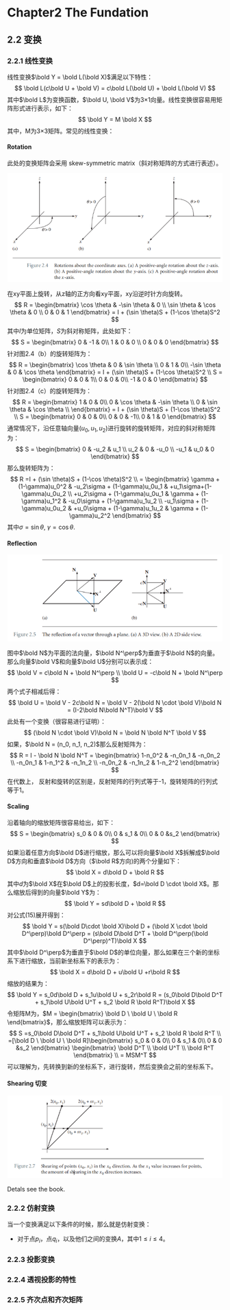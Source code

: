 # Chapter2 The Fundation

## 2.2 变换

### 2.2.1 线性变换

线性变换$\bold Y = \bold L(\bold X)$满足以下特性：
$$
\bold L(c\bold U + \bold V) = c\bold L(\bold U) + \bold L(\bold V)
$$
其中$\bold L$为变换函数，$\bold U, \bold V$为3×1向量。线性变换很容易用矩阵形式进行表示，如下：
$$
\bold Y = M \bold X
$$
其中，M为3×3矩阵。常见的线性变换：

#### Rotation

此处的变换矩阵会采用 skew-symmetric matrix（斜对称矩阵的方式进行表述）。

![](./image/figure2-4.png)

在xy平面上旋转，从z轴的正方向看xy平面，xy沿逆时针方向旋转。
$$
R = \begin{bmatrix}
\cos \theta & -\sin \theta & 0 \\
\sin \theta & \cos \theta & 0 \\
0 & 0 & 1
\end{bmatrix}
= I + (\sin \theta)S + (1-\cos \theta)S^2
$$
其中$I$为单位矩阵，$S$为斜对称矩阵，此处如下：
$$
S = \begin{bmatrix}
0 & -1 & 0\\
1 & 0 & 0 \\
0 & 0 & 0
\end{bmatrix}
$$
针对图2.4（b）的旋转矩阵为：
$$
R = \begin{bmatrix}
\cos \theta & 0 & \sin \theta \\
0 & 1 & 0\\
-\sin \theta & 0 & \cos \theta
\end{bmatrix} = I + (\sin \theta)S + (1-\cos \theta)S^2 \\
S = \begin{bmatrix}
0 & 0 & 1\\
0 & 0 & 0\\
-1 & 0 & 0
\end{bmatrix}
$$
针对图2.4（c）的旋转矩阵为：
$$
R = \begin{bmatrix}
1 & 0 & 0\\
0 & \cos \theta & -\sin \theta \\
0 & \sin \theta & \cos \theta \\
\end{bmatrix}
= I + (\sin \theta)S + (1-\cos \theta)S^2 \\
S = \begin{bmatrix}
0 & 0 & 0\\
0 & 0 & -1\\
0 & 1 & 0
\end{bmatrix}
$$
通常情况下，沿任意轴向量$(u_0, u_1, u_2)$进行旋转的旋转矩阵，对应的斜对称矩阵为：
$$
S = \begin{bmatrix} 
0 & -u_2 & u_1 \\
u_2 & 0 & -u_0 \\
-u_1 & u_0 & 0 
\end{bmatrix}
$$
那么旋转矩阵为：
$$
R =I + (\sin \theta)S + (1-\cos \theta)S^2 \\
= \begin{bmatrix}
\gamma + (1-\gamma)u_0^2 & -u_2\sigma + (1-\gamma)u_0u_1 & +u_1\sigma+(1-\gamma)u_0u_2 \\
+u_2\sigma + (1-\gamma)u_0u_1 & \gamma + (1-\gamma)u_1^2 & -u_0\sigma + (1-\gamma)u_1u_2 \\
-u_1\sigma + (1-\gamma)u_0u_2 & +u_0\sigma + (1-\gamma)u_1u_2 & \gamma + (1-\gamma)u_2^2
\end{bmatrix}
$$
其中$\sigma=\sin \theta,\ \gamma=\cos\theta$.

#### Reflection

![](./image/figure2-5.png)

图中$\bold N$为平面的法向量，$\bold N^\perp$为垂直于$\bold N$的向量。那么向量$\bold V$和向量$\bold U$分别可以表示成：
$$
\bold V = c\bold N + \bold N^\perp \\
\bold U = -c\bold N + \bold N^\perp
$$
两个式子相减后得：
$$
\bold U = \bold V - 2c\bold N = \bold V - 2(\bold N \cdot \bold V)\bold N = (I-2\bold N\bold N^T)\bold V
$$
此处有一个变换（很容易进行证明）：
$$
(\bold N \cdot \bold V)\bold N = \bold N \bold N^T \bold V
$$
如果，$\bold N = (n_0, n_1, n_2)$那么反射矩阵为：
$$
R = I - \bold N \bold N^T = \begin{bmatrix}
1-n_0^2 & -n_0n_1 & -n_0n_2 \\
-n_0n_1 & 1-n_1^2 & -n_1n_2 \\
-n_0n_2 & -n_1n_2 & 1-n_2^2
\end{bmatrix}
$$
在代数上， 反射和旋转的区别是，反射矩阵的行列式等于-1，旋转矩阵的行列式等于1。

#### Scaling

沿着轴向的缩放矩阵很容易给出，如下：
$$
S = \begin{bmatrix}
s_0 & 0 & 0\\
0 & s_1 & 0\\
0 & 0 &s_2
\end{bmatrix}
$$
如果沿着任意方向$\bold D$进行缩放，那么可以将向量$\bold X$拆解成$\bold D$方向和垂直$\bold D$方向（$\bold R$方向)的两个分量如下：
$$
\bold X = d\bold D + \bold R
$$
其中$d$为$\bold X$在$\bold D$上的投影长度，$d=\bold D \cdot \bold X$。那么缩放后得到的向量$\bold Y$为：
$$
\bold Y = sd\bold D + \bold R
$$
对公式(15)展开得到：
$$
\bold Y = s(\bold D\cdot \bold X)\bold D + (\bold X \cdot \bold D^\perp)\bold D^\perp = (s\bold D\bold D^T + \bold D^\perp(\bold D^\perp)^T)\bold X
$$
其中$\bold D^\perp$为垂直于$\bold D$的单位向量，那么如果在三个新的坐标系下进行缩放，当前新坐标系下的表示为：
$$
\bold X = d\bold D + u\bold U +r\bold R
$$
缩放的结果为：
$$
\bold Y = s_0d\bold D + s_1u\bold U + s_2r\bold R = (s_0\bold D\bold D^T + s_1\bold U\bold U^T + s_2 \bold R \bold R^T)\bold X
$$
令矩阵M为，$M = \begin{bmatrix} \bold D \  \bold U \ \bold R \end{bmatrix}$，那么缩放矩阵可以表示为：
$$
S =s_0\bold D\bold D^T + s_1\bold U\bold U^T + s_2 \bold R \bold R^T \\
=[\bold D \ \bold U \ \bold R]\begin{bmatrix}
s_0 & 0 & 0\\
0 & s_1 & 0\\
0 & 0 &s_2
\end{bmatrix}
\begin{bmatrix}
\bold D^T \\
\bold U^T \\
\bold R^T
\end{bmatrix} \\
= MSM^T
$$
可以理解为，先转换到新的坐标系下，进行旋转，然后变换会之前的坐标系下。

#### Shearing 切变

![](./image/figure2-7.png)

Detals see the book.

### 2.2.2 仿射变换

当一个变换满足以下条件的时候，那么就是仿射变换：

- 对于点$p_i$，点$q_i$，以及他们之间的变换$A$，其中$1\le i \le 4$。

### 2.2.3 投影变换

### 2.2.4 透视投影的特性

### 2.2.5 齐次点和齐次矩阵

